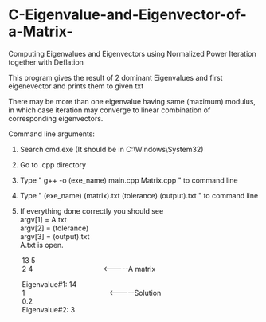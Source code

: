 # C-Eigenvalue-and-Eigenvector-of-a-Matrix-
Computing Eigenvalues and Eigenvectors using Normalized Power Iteration together with Deflation

This program gives the result of 2 dominant Eigenvalues and first eigenevector and prints them to given txt

There may be more than one eigenvalue having same (maximum) modulus, in which case iteration may converge to linear combination of corresponding eigenvectors.


Command line arguments:

1. Search cmd.exe (It should be in C:\Windows\System32)

2. Go to .cpp directory

3. Type " g++ -o (exe_name) main.cpp Matrix.cpp " to command line

4. Type " (exe_name) (matrix).txt (tolerance) (output).txt " to command line

5. If everything done correctly you should see   
argv[1] = A.txt  
argv[2] = (tolerance)  
argv[3] = (output).txt  
A.txt is open.    

       13 5  
       2 4                                           <-----A matrix

       Eigenvalue#1:  14  
       1		                                         	<-----Solution  
       0.2  
       Eigenvalue#2: 3
